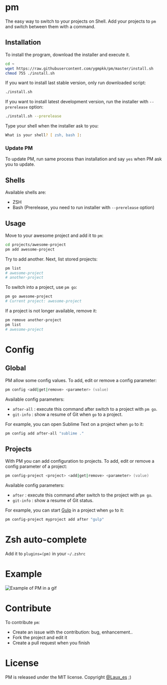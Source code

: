 # pm
The easy way to switch to your projects on Shell. Add your projects to `pm` and switch between them with a command. 

## Installation
To install the program, download the installer and execute it.

```zsh
cd ~
wget https://raw.githubusercontent.com/ygmpkk/pm/master/install.sh
chmod 755 ./install.sh
```

If you want to install last stable version, only run downloaded script:

```zsh
./install.sh
```

If you want to install latest development version, run the installer with `--prerelease` option: 

```zsh
./install.sh --prerelease
```

Type your shell when the installer ask to you:

```zsh
What is your shell? [ zsh, bash ]: 
```

### Update PM

To update PM, run same process than installation and say `yes` when PM ask you to update.

## Shells
Available shells are:
* ZSH
* Bash (Prerelease, you need to run installer with `--prerelease` option)

## Usage
Move to your awesome project and add it to `pm`:

```zsh
cd projects/awesome-project
pm add awesome-project
```

Try to add another. Next, list stored projects:

```zsh
pm list
# awesome-project
# another-project
```

To switch into a project, use `pm go`:

```zsh
pm go awesome-project
# Current project: awesome-project
```

If a project is not longer available, remove it:

```zsh
pm remove another-project
pm list
# awesome-project
```

# Config

## Global

PM allow some config values. To add, edit or remove a config parameter:

```zsh
pm config <add|get|remove> <parameter> (value)
```

Available config parameters:
* `after-all` : execute this command after switch to a project with `pm go`.
* `git-info` : show a resume of Git when `go` to a project.

For example, you can open Sublime Text on a project when `go` to it:

```zsh
pm config add after-all "sublime ."
```

## Projects

With PM you can add configuration to projects. To add, edit or remove a config parameter of a project:

```zsh
pm config-project <project> <add|get|remove> <parameter> (value)
```

Available config parameters:
* `after` : execute this command after switch to the project with `pm go`.
* `git-info` : show a resume of Git status.

For example, you can start [Gulp](http://gulpjs.com/) in a project when `go` to it:

```zsh
pm config-project myproject add after "gulp"
```

# Zsh auto-complete

Add it to `plugins=(pm)` in your `~/.zshrc`

# Example

![Example of PM in a gif](https://raw.githubusercontent.com/ygmpkk/pm/master/pm.gif)

# Contribute

To contribute `pm`:

* Create an issue with the contribution: bug, enhancement..
* Fork the project and edit it
* Create a pull request when you finish

# License
PM is released under the MIT license. Copyright [@Laux_es](https://twitter.com/Laux_es) ;)
